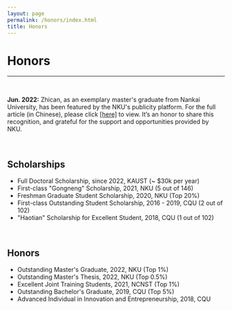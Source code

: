 ```yaml
---
layout: page
permalink: /honors/index.html
title: Honors
---
```


# Honors

---

<br>

**Jun. 2022:** Zhican, as an exemplary master's graduate from Nankai University, has been featured by the NKU's publicity platform. For the full article (in Chinese), please click [[here]](https://mp.weixin.qq.com/s/vLy9ibk_FfDScQ36TPt18A) to view. It’s an honor to share this recognition, and grateful for the support and opportunities provided by NKU.

<br>

## Scholarships

- Full Doctoral Scholarship, since 2022, KAUST (~ $30k per year)
- First-class "Gongneng" Scholarship, 2021, NKU (5 out of 146)
- Freshman Graduate Student Scholarship, 2020, NKU (Top 20%)
- First-class Outstanding Student Scholarship, 2016 - 2019, CQU (2 out of 102)
- "Haotian" Scholarship for Excellent Student, 2018, CQU (1 out of 102)

<br>

## Honors

- Outstanding Master's Graduate, 2022, NKU (Top 1%)
- Outstanding Master's Thesis, 2022, NKU (Top 0.5%)
- Excellent Joint Training Students, 2021, NCNST (Top 1%)
- Outstanding Bachelor's Graduate, 2019, CQU (Top 5%)
- Advanced Individual in Innovation and Entrepreneurship, 2018, CQU
